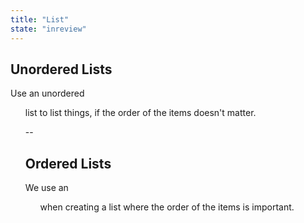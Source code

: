 ```yaml
---
title: "List"
state: "inreview"
---
```



Unordered Lists
--
Use an unordered <ul> list to list things, if the order of the items doesn't matter.

--

Ordered Lists
--
We use an <ol> when creating a list where the order of the items is important.
